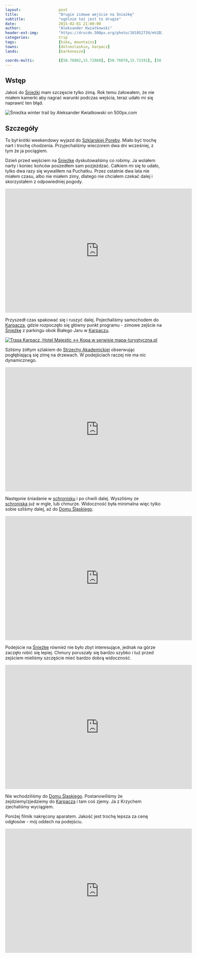 ```yaml
---
layout:                 post
title:                  "Drugie zimowe wejście na Śnieżkę"
subtitle:               "ogólnie też jest to drugie"
date:                   2015-02-01 21:00:00
author:                 "Aleksander Kwiatkowski"
header-ext-img:         "https://drscdn.500px.org/photo/101052739/m%3D2048/e417fab7574c638c651d16c4b31283f2"
categories:             trip
tags:                   [hike, mountains]
towns:                  [dolnoslaskie, karpacz]
lands:                  [karkonosze]

coords-multi:           [[50.76892,15.72860], [50.76078,15.72191], [50.76157,15.71131], [50.75098,15.70856], [50.74924,15.71101], [50.74126,15.70620], [50.73873,15.73058], [50.73615,15.73487], [50.73593,15.73989]]
---
```


[vimeo-1]:                  https://vimeo.com/118575991
[vimeo-2]:                  https://vimeo.com/118589851
[vimeo-3]:                  https://vimeo.com/118605307
[vimeo-dslr]:               https://vimeo.com/118818266
[vimeo-ski]:                https://vimeo.com/118859974

[wiki-sniezka]:             https://pl.wikipedia.org/wiki/%C5%9Anie%C5%BCka
[wiki-szklarska]:           https://pl.wikipedia.org/wiki/Szklarska_Por%C4%99ba
[wiki-karpacz]:             https://pl.wikipedia.org/wiki/Karpacz
[wiki-strzecha]:            https://pl.wikipedia.org/wiki/Schronisko_PTTK_%E2%80%9EStrzecha_Akademicka%E2%80%9D
[wiki-dom-slaski]:          https://pl.wikipedia.org/wiki/Schronisko_G%C3%B3rskie_%E2%80%9EDom_%C5%9Al%C4%85ski%E2%80%9D

Wstęp
-----

Jakoś do [Śnieżki][wiki-sniezka] mam szczęscie tylko zimą. Rok temu żałowałem, że nie miałem
kamerki aby nagrać warunki podczas wejścia, teraz udało mi się naprawić ten błąd.

<div class='pixels-photo'>
  <p>
    <img src='https://drscdn.500px.org/photo/105211333/m%3D900/11a9ee02e0f6c4ca02bc25c122f20fad' alt='Śnieżka winter trail by Aleksander Kwiatkowski on 500px.com'>
  </p>
  <a href='https://500px.com/photo/105211333/%C5%9Anie%C5%BCka-winter-trail-by-aleksander-kwiatkowski' alt='Śnieżka winter trail by Aleksander Kwiatkowski on 500px.com'></a>
</div>
<script type='text/javascript' src='https://500px.com/embed.js'></script>

Szczegóły
---------

To był krótki weekendowy wyjazd do [Szklarskiej Poręby][wiki-szklarska]. Miało być
trochę nart i trochę chodzenia. Przyjechaliśmy wieczorem dwa dni wcześniej, z tym że
ja pociągiem.

Dzień przed wejściem na [Śnieżkę][wiki-sniezka] dyskutowaliśmy co robimy. Ja
wolałem narty i koniec końców poszedłem sam pozjeżdzać. Całkiem mi się to udało,
tylko dwa razy się wywaliłem na Puchatku. Przez ostatnie dwa lata nie miałem
czasu, albo nie miałem zimy, dlatego nie chciałem czekać dalej i skorzystałem
z odpowiedniej pogody.

<div class="vimeo"><iframe src='http://player.vimeo.com/video/118859974' width="600" height="400" frameborder="0" webkitAllowFullScreen mozallowfullscreen allowFullScreen> </iframe></div>

Przyszedł czas spakować się i ruszyć dalej. Pojechaliśmy samochodem do [Karpacza][wiki-karpacz],
gdzie rozpoczęło się główny punkt programu - zimowe zejście na [Śnieżkę][wiki-sniezka]
z parkingu obok Białego Jaru w [Karpaczu][wiki-karpacz].

<a href="http://mapa-turystyczna.pl/route/zkdz" title="Trasa Karpacz, Hotel Majestic ↔ Kopa w serwisie mapa-turystyczna.pl"><img alt="Trasa Karpacz, Hotel Majestic ↔ Kopa w serwisie mapa-turystyczna.pl" src="http://mapa-turystyczna.pl/images/icon-s.png" /></a>

Szliśmy żółtym szlakiem do [Strzechy Akademickiej][wiki-strzecha] obserwując
pogłębiającą się zimę na drzewach. W podejściach raczej nie ma nic dynamicznego.

<div class="vimeo"><iframe src='http://player.vimeo.com/video/118575991' width="600" height="400" frameborder="0" webkitAllowFullScreen mozallowfullscreen allowFullScreen> </iframe></div>

Następnie śniadanie w [schronisku][wiki-strzecha] i po chwili dalej. Wyszliśmy
ze [schroniska][wiki-strzecha]
już w mgle, lub chmurze. Widoczność była minimalna więc tylko sobie szliśmy dalej,
aż do [Domu Śląskiego][wiki-dom-slaski].

<div class="vimeo"><iframe src='http://player.vimeo.com/video/118589851' width="600" height="400" frameborder="0" webkitAllowFullScreen mozallowfullscreen allowFullScreen> </iframe></div>

Podejście na [Śnieżkę][wiki-sniezka] również nie było zbyt interesujące, jednak na górze
zaczęło robić się lepiej. Chmury poruszały się bardzo szybko i tuż przed zejściem
mieliśmy szczęście mieć bardzo dobrą widoczność.

<div class="vimeo"><iframe src='http://player.vimeo.com/video/118605307' width="600" height="400" frameborder="0" webkitAllowFullScreen mozallowfullscreen allowFullScreen> </iframe></div>

Nie wchodziliśmy do [Domu Śląskiego][wiki-dom-slaski]. Postanowiliśmy że zejdziemy/zjedziemy
do [Karpacza][wiki-karpacz] i tam coś zjemy. Ja z Krzychem zjechaliśmy wyciągiem.

Poniżej filmik nakręcony aparatem. Jakość jest trochę lepsza za cenę odgłosów - mój oddech na
podejściu.

<div class="vimeo"><iframe src='http://player.vimeo.com/video/118818266' width="600" height="400" frameborder="0" webkitAllowFullScreen mozallowfullscreen allowFullScreen> </iframe></div>

